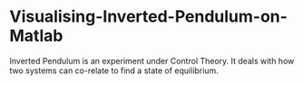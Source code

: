 # Visualising-Inverted-Pendulum-on-Matlab
Inverted Pendulum is an experiment under Control Theory. It deals with how two systems can co-relate to find a state of equilibrium.
